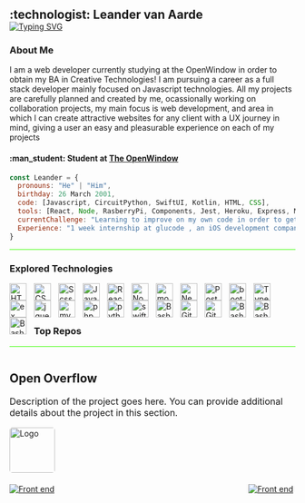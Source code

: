<!-- HEADER SECTION -->
<h2 align="left" style="padding:0;margin:0;">:technologist: Leander van Aarde</h2>
<a href="https://git.io/typing-svg"><img src="https://readme-typing-svg.demolab.com?font=Fira+Code&weight=600&size=32&pause=1000&color=00FF41&center=true&vCenter=true&width=1400&lines=Web+Developer" alt="Typing SVG" /></a>
</br> 

### About Me

<p align="left" > I am a web developer currently studying at the OpenWindow in order to obtain my BA in Creative Technologies! I am pursuing a career as a full stack developer mainly focused on Javascript technologies. All my projects are carefully planned and created by me, ocassionally working on collaboration projects, my main focus is web development, and area in which I can create attractive websites for any client with a UX journey in mind, giving a user an easy and pleasurable experience on each of my projects </p>

<h4 align="left" >:man_student: Student at <a href="https://www.openwindow.co.za/ ">The OpenWindow </a></h4>

```javascript
const Leander = {
  pronouns: "He" | "Him",
  birthday: 26 March 2001,
  code: [Javascript, CircuitPython, SwiftUI, Kotlin, HTML, CSS],
  tools: [React, Node, RasberryPi, Components, Jest, Heroku, Express, MongoDB, Angular, Jquery, Bootstrap, Scss, SocketIO, AWS],
  currentChallenge: "Learning to improve on my own code in order to get the best outcome, I am also currently learning angular!"
  Experience: "1 week internship at glucode , an iOS development company based in Sandton" 
}
```
<hr style="height: 
1.5px; background-color: #3AFF00;" />

### Explored Technologies

<img align="left" alt="HTML" width="30px" style="padding-right:10px;" src="https://cdn.jsdelivr.net/gh/devicons/devicon/icons/html5/html5-plain.svg" />

<img align="left" alt="CSS" width="30px" style="padding-right:10px;" src="https://cdn.jsdelivr.net/gh/devicons/devicon/icons/css3/css3-plain.svg" />

<img align="left" alt="Scss" width="30px" style="padding-right:10px;" src="https://avatars.githubusercontent.com/u/317889?v=4" />

<img align="left" alt="JavaScript" width="30px" style="padding-right:10px;" src="https://cdn.jsdelivr.net/gh/devicons/devicon/icons/javascript/javascript-plain.svg" />

<img align="left" alt="React" width="30px" style="padding-right:10px;" src="https://cdn.jsdelivr.net/gh/devicons/devicon/icons/react/react-original.svg" />
<img align="left" alt="NodeJS" width="30px" style="padding-right:10px;" src="https://cdn.jsdelivr.net/gh/devicons/devicon/icons/nodejs/nodejs-original.svg" />
<img align="left" alt="mongodb" width="30px" style="padding-right:10px;" src="https://cdn.jsdelivr.net/gh/devicons/devicon/icons/mongodb/mongodb-original.svg" />
<img align="left" alt="Next" width="30px" style="padding-right:10px;" src="https://cdn.jsdelivr.net/gh/devicons/devicon/icons/nextjs/nextjs-original.svg" />
<img align="left" alt="PostGres" width="30px" style="padding-right:10px;" src="https://cdn.jsdelivr.net/gh/devicons/devicon/icons/postgresql/postgresql-original.svg" />

<img align="left" alt="bootstrap" width="30px" style="padding-right:10px;" src="https://cdn.jsdelivr.net/gh/devicons/devicon/icons/bootstrap/bootstrap-original.svg" />

<img align="left" alt="TypeScript" width="30px" style="padding-right:10px;"  src="https://cdn.jsdelivr.net/gh/devicons/devicon/icons/typescript/typescript-original.svg" />

<img align="left" alt="ex" width="30px" style="padding-right:10px;" src="https://cdn.jsdelivr.net/gh/devicons/devicon/icons/express/express-original.svg" />
<img align="left" alt="jquery" width="30px" style="padding-right:10px;" src="https://cdn.jsdelivr.net/gh/devicons/devicon/icons/jquery/jquery-original.svg" />
<img align="left" alt="mysql" width="30px" style="padding-right:10px;" src="https://cdn.jsdelivr.net/gh/devicons/devicon/icons/mysql/mysql-original.svg" />
<img align="left" alt="php" width="30px" style="padding-right:10px;" src="https://cdn.jsdelivr.net/gh/devicons/devicon/icons/php/php-original.svg" />
<img align="left" alt="python" width="30px" style="padding-right:10px;" src="https://cdn.jsdelivr.net/gh/devicons/devicon/icons/python/python-original.svg" />
<img align="left" alt="swift" width="30px" style="padding-right:10px;" src="https://cdn.jsdelivr.net/gh/devicons/devicon/icons/swift/swift-original.svg" />

<img align="left" alt="Bash" width="30px" style="padding-right:10px;" src="https://cdn.jsdelivr.net/gh/devicons/devicon/icons/bash/bash-original.svg" />
<img align="left" alt="GitHub" width="30px" style="padding-right:10px;" src="https://cdn.jsdelivr.net/gh/devicons/devicon/icons/github/github-original.svg" />
<img align="left" alt="Git" width="30px" style="padding-right:10px;" src="https://cdn.jsdelivr.net/gh/devicons/devicon/icons/git/git-original.svg" />

<img align="left" alt="Bash" width="30px" style="padding-right:10px;" src="https://cdn.jsdelivr.net/gh/devicons/devicon/icons/raspberrypi/raspberrypi-original.svg" />
<img align="left" alt="Bash" width="30px" style="padding-right:10px;" src="https://cdn.jsdelivr.net/gh/devicons/devicon/icons/vscode/vscode-original.svg" />
<img align="left" alt="Bash" width="30px" style="padding-right:10px;" src="https://cdn.jsdelivr.net/gh/devicons/devicon/icons/xcode/xcode-original.svg" />

<br/>
<br/>
<br/>


<h3> Top Repos </h3>
<hr style="height: 
1.5px; background-color: #3AFF00;" />

<div style="display: flex; justify-center: flex-start;">
    <div style="margin-right: .25rem; margin-bottom: .5rem">
        <h2>Open Overflow</h2>
        <p style="font-size: 16px;">Description of the project goes here. You can provide additional details about the project in this           section.</p>
        <img src="https://drive.google.com/uc?export=view&id=1xBr2NxxFOauw1FDt6jiUYLSzXYuUIRNr" alt="Logo" style="max-width: 100%;     
              height: 80px; margin-bottom: 20px; border-radius: 5px;">
        <div style="display: flex; justify-content: space-between">
        <a href="https://github.com/LeandervanAarde26/openwindowoverflow/tree/main/client"><img alt="Front end" title="Open Overflow"              src="https://custom-icon-badges.demolab.com/badge/View%20front%20end-red.svg?style=for-the-badge&logo=code&logoSource=feather"/></a>
        <a href="https://github.com/LeandervanAarde26/openwindowoverflow/tree/main/server"><img alt="Front end" title="Open Overflow"              src="https://custom-icon-badges.demolab.com/badge/View%20back%20end-blue.svg?style=for-the-badge&logo=code&logoSource=feather"/></a>
   </div>
</div>


</div>



